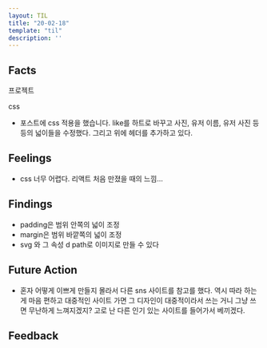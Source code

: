 ```yaml
---
layout: TIL
title: "20-02-18"
template: "til"
description: ''
---
```


## Facts

프로젝트

css
- 포스트에 css 적용을 했습니다. like를 하트로 바꾸고 사진, 유저 이름, 유저 사진 등등의 넓이들을 수정했다. 그리고 위에 헤더를 추가하고 있다.

## Feelings

- css 너무 어렵다. 리액트 처음 만졌을 때의 느낌...

## Findings

- padding은 범위 안쪽의 넓이 조정
- margin은 범위 바깥쪽의 넓이 조정
- svg 와 그 속성 d path로 이미지로 만들 수 있다

## Future Action

- 혼자 어떻게 이쁘게 만들지 몰라서 다른 sns 사이트를 참고를 했다. 역시 따라 하는 게 마음 편하고 대중적인 사이트 가면 그 디자인이 대중적이라서 쓰는 거니 그냥 쓰면 무난하게 느껴지겠지? 고로 난 다른 인기 있는 사이트를 들어가서 베끼겠다.

## Feedback